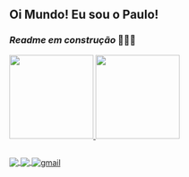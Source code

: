 ## Oi Mundo! Eu sou o Paulo!

### _Readme em construção_ 👷🏻‍♂️ 


<a href="https://github.com/pguilhermef"/>
  <img height="150em"  src="https://github-readme-stats.vercel.app/api?username=pguilhermef&show_icons=true&theme=chartreuse-dark&include_all_commits=true&count_private=true"/>
  <img height="150em" src="https://github-readme-stats.vercel.app/api/top-langs/?username=pguilhermef&layout=compact&langs_count=7&theme=chartreuse-dark"/>
  
##

<a href="https://instagram.com/pege.dev/" target="_blank">
    <img
      align="center"
      src="https://img.shields.io/badge/Instagram-1C1C1C?style=for-the-badge&logo=instagram&logoColor=#ffffff"
      target="_blank"
    />
  </a>
  
  <a href="https://www.linkedin.com/in/pauloguilhermef/" target="_blank">
    <img
         align="center"
         src="https://img.shields.io/badge/LinkedIn-1C1C1C?style=for-the-badge&logo=linkedin&logoColor=#ffffff"
         target="_blank"
         />
  </a>
  
 <a href="mailto:pguilhermesantos@hotmail.com" target="_blank">
    <img
         align="center"
         src="https://img.shields.io/badge/Gmail-1C1C1C?style=for-the-badge&logo=gmail&logoColor=#ffffff" 
         alt="gmail"
         target="_blank"
         />
  </a>
 </p>
